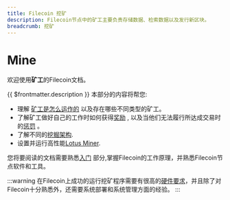```yaml
---
title: Filecoin 挖矿
description: Filecoin节点中的矿工主要负责存储数据、检索数据以及发行新区块。
breadcrumb: 挖矿
---
```


# Mine

欢迎使用**矿工**的Filecoin文档。

{{ $frontmatter.description }} 本部分的内容将帮您:

- 理解 [矿工是怎么运作的](how-mining-works.md) 以及存在哪些不同类型的矿工。
- 了解矿工做好自己的工作时如何获得[奖励](mining-rewards.md) , 以及当他们无法履行所达成交易时的[惩罚](slashing.md) 。
- 了解不同的[挖掘架构](mining-architectures.md).
- 设置并运行高性能[Lotus Miner](lotus/README.md).

您将要阅读的文档需要熟悉[入门](../get-started) 部分,掌握Filecoin的工作原理，并熟悉Filecoin节点软件和工具。

:::warning
在Filecoin上成功的运行挖矿程序需要有很高的[硬件要求](hardware-requirements.md)，并且除了对Filecoin十分熟悉外，还需要系统部署和系统管理方面的经验。
:::
